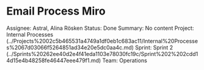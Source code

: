 # Email Process Miro

Assignee: Astral, Alina Rösken
Status: Done
Summary: No content
Project: Internal Processes (../Projects%2002c5b465531a4749a1df0eb1c683ac11/Internal%20Processes%2067d03066f5264851ad34e20e5dc0aa4c.md)
Sprint: Sprint 2 (../Sprints%20262ee40d2e4f41eda1103e78030fc19c/Sprint%202%202cdd14d15e4b48258fe46447eee479f1.md)
Team: Operations